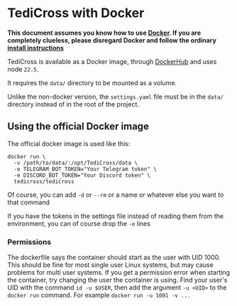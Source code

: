 TediCross with Docker
=====================

**This document assumes you know how to use [Docker](https://en.wikipedia.org/wiki/Docker_(software)). If you are completely clueless, please disregard Docker and follow the ordinary [install instructions](README.md#step-by-step-installation)**

TediCross is available as a Docker image, through [DockerHub](https://hub.docker.com/r/tedicross/tedicross) and uses node `22.5`.

It requires the `data/` directory to be mounted as a volume.

Unlike the non-docker version, the `settings.yaml` file must be in the `data/` directory instead of in the root of the project.

Using the official Docker image
-------------------------------

The official docker image is used  like this:

```
docker run \
  -v /path/to/data/:/opt/TediCross/data \
  -e TELEGRAM_BOT_TOKEN="Your Telegram token" \
  -e DISCORD_BOT_TOKEN="Your Discord token" \
  tedicross/tedicross
```

Of course, you can add `-d` or `--rm` or a name or whatever else you want to that command

If you have the tokens in the settings file instead of reading them from the environment, you can of course drop the `-e` lines

### Permissions

The dockerfile says the container should start as the user with UID 1000. This should be fine for most single user Linux systems, but may cause problems for multi user systems. If you get a permission error when starting the container, try changing the user the container is using. Find your user's UID with the command `id -u $USER`, then add the argument `-u <UID>` to the `docker run` command. For example `docker run -u 1001 -v ...`
